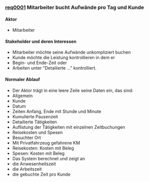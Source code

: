 
### [req0001](https://github.com/DomainDrivenArchitecture/ddaRequirement/blob/master/en/requirements/req0001.md) Mitarbeiter bucht Aufwände pro Tag und Kunde


#### Aktor
 * Mitarbeiter


#### Stakeholder und deren Interessen
 * Mitarbeiter möchte seine Aufwände unkompliziert buchen
 * Kunde möchte die Leistung kontrollieren in dem er
  * Begin- und Ende-Zeit oder
  * Arbeiten unter "Detailierte ..." kontrolliert.


#### Normaler Ablauf
 * Der Aktor trägt in eine leere Zeile seine Daten ein, das sind:
  * Allgemein
   * Kunde
   * Datum
   * Zeiten Anfang, Ende mit Stunde und Minute
   * Kumulierte Pausenzeit
  * Detailierte Tätigkeiten
   * Auflistung der Tätigkeiten mit einzelnen Zeitbuchungen
  * Reisekosten und Spesen
   * Besuchter Ort
   * Mit Privatfahrzeug gefahrene KM
   * Reisekosten: Kosten mit Beleg
   * Spesen: Kosten mit Beleg
 * Das System berechnet und zeigt an
  * die Anwesenheitszeit
  * die Arbeitszeit
  * die gebuchte Zeit pro Kunde


